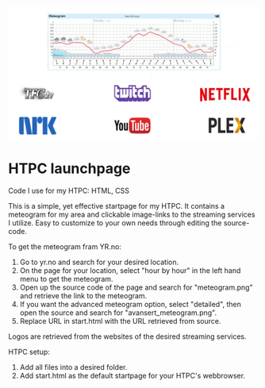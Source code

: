 ![alt text](https://github.com/Entrak/HTPC/blob/master/launchpage.png?raw=true)
# HTPC launchpage
Code I use for my HTPC: HTML, CSS

This is a simple, yet effective startpage for my HTPC.
It contains a meteogram for my area and clickable image-links to the streaming services I utilize.
Easy to customize to your own needs through editing the source-code.

To get the meteogram fram YR.no: 
  1) Go to yr.no and search for your desired location.
  2) On the page for your location, select "hour by hour" in the left hand menu to get the meteogram.
  3) Open up the source code of the page and search for "meteogram.png" and retrieve the link to the meteogram.
  4) If you want the advanced meteogram option, select "detailed", then open the source and search for "avansert_meteogram.png".
  5) Replace URL in start.html with the URL retrieved from source.
 
 Logos are retrieved from the websites of the desired streaming services.

HTPC setup:
  1) Add all files into a desired folder.
  2) Add start.html as the default startpage for your HTPC's webbrowser.
